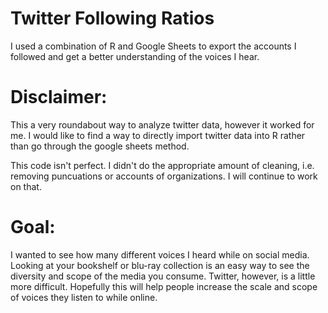 # Twitter Following Ratios
I used a combination of R and Google Sheets to export the accounts I followed and get a better understanding of the voices I hear.

# Disclaimer:
This a very roundabout way to analyze twitter data, however it worked for me. I would like to find a way to directly import twitter data into R rather than go through the google sheets method. 

This code isn't perfect. I didn't do the appropriate amount of cleaning, i.e. removing puncuations or accounts of organizations. I will continue to work on that. 

# Goal:
I wanted to see how many different voices I heard while on social media. Looking at your bookshelf or blu-ray collection is an easy way to see the diversity and scope of the media you consume. Twitter, however, is a little more difficult. Hopefully this will help people increase the scale and scope of voices they listen to while online. 
